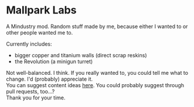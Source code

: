 # Mallpark Labs
A Mindustry mod. Random stuff made by me, because either I wanted to or other people wanted me to.  

Currently includes:
- bigger copper and titanium walls (direct scrap reskins)
- the Revolution (a minigun turret)

Not well-balanced. I think. If you really wanted to, you could tell me what to change. I'd (probably) appreciate it.  
You can suggest content ideas [here](https://docs.google.com/document/d/1Bex6bGZH8Edi_bAxgYvtgrodqyh1-s17IsR06N01cDo/edit?usp=sharing). You could probably suggest through pull requests, too...?  
Thank you for your time.
